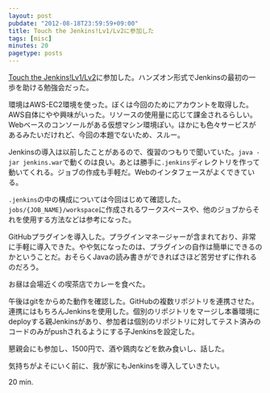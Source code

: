 ```yaml
---
layout: post
pubdate: "2012-08-18T23:59:59+09:00"
title: Touch the Jenkins!Lv1/Lv2に参加した
tags: [misc]
minutes: 20
pagetype: posts
---
```

[Touch the Jenkins!Lv1/Lv2](http://connpass.com/event/791/)に参加した。ハンズオン形式でJenkinsの最初の一歩を助ける勉強会だった。

環境はAWS-EC2環境を使った。ぼくは今回のためにアカウントを取得した。AWS自体にやや興味がいった。リソースの使用量に応じて課金されるらしい。Webベースのコンソールがある仮想マシン環境ぽい。ほかにも色々サービスがあるみたいだけれど、今回の本題でないため、スルー。

Jenkinsの導入は以前したことがあるので、復習のつもりで聞いていた。`java -jar jenkins.war`で動くのは良い。あとは勝手に`.jenkins`ディレクトリを作って動いてくれる。ジョブの作成も手軽だ。Webのインタフェースがよくできている。

`.jenkins`の中の構成については今回はじめて確認した。`jobs/{JOB_NAME}/workspace`に作成されるワークスペースや、他のジョブからそれを使用する方法などは参考になった。

GitHubプラグインを導入した。プラグインマネージャーが含まれており、非常に手軽に導入できた。やや気になったのは、プラグインの自作は簡単にできるのかということだ。おそらくJavaの読み書きができればさほど苦労せずに作れるのだろう。

お昼は会場近くの喫茶店でカレーを食べた。

午後はgitをからめた動作を確認した。GitHubの複数リポジトリを連携させた。連携にはもちろんJenkinsを使用した。個別のリポジトリをマージし本番環境にdeployする親Jenkinsがあり、参加者は個別のリポジトリに対してテスト済みのコードのみがpushされるようにする子Jenkinsを設定した。

懇親会にも参加し、1500円で、酒や鶏肉などを飲み食いし、話した。

気持ちがよそにいく前に、我が家にもJenkinsを導入していきたい。

20 min.
